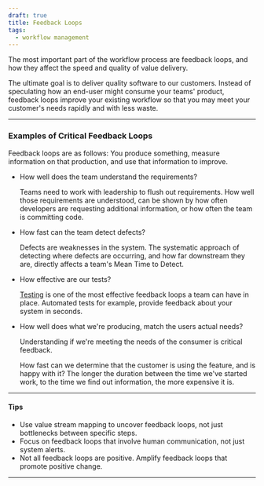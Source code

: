 ```yaml
---
draft: true
title: Feedback Loops
tags:
  - workflow management
---
```


The most important part of the workflow process are feedback loops, and how they affect
the speed and quality of value delivery.

The ultimate goal is to deliver quality software to our customers. Instead of speculating
how an end-user might consume your teams' product, feedback loops improve your existing
workflow so that you may meet your customer's needs rapidly and with less waste.

---

### Examples of Critical Feedback Loops

Feedback loops are as follows:
You produce something, measure information on that production, and use that information to improve.

- How well does the team understand the requirements?

  Teams need to work with leadership to flush out requirements. How well those requirements
  are understood, can be shown by how often developers are requesting additional information, or how often
  the team is committing code.

- How fast can the team detect defects?

  Defects are weaknesses in the system. The systematic approach of detecting
  where defects are occurring, and how far downstream they are, directly affects
  a team's Mean Time to Detect.

- How effective are our tests?

  [Testing](../../test-architecture/cd-testing) is one of the most effective feedback loops a team can have in place.
  Automated tests for example, provide feedback about your system in seconds.

- How well does what we're producing, match the users actual needs?

  Understanding if we're meeting the needs of the consumer is critical feedback.

  How fast can we determine that the customer is using the feature, and is happy with it?
  The longer the duration between the time we've started work, to the time we find out
  information, the more expensive it is.

---

#### Tips

- Use value stream mapping to uncover feedback loops, not just bottlenecks between specific steps.
- Focus on feedback loops that involve human communication, not just system alerts.
- Not all feedback loops are positive. Amplify feedback loops that promote positive change.

---

